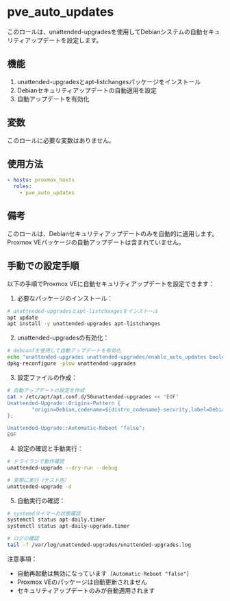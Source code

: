 # pve_auto_updates

このロールは、unattended-upgradesを使用してDebianシステムの自動セキュリティアップデートを設定します。

## 機能

1. unattended-upgradesとapt-listchangesパッケージをインストール
2. Debianセキュリティアップデートの自動適用を設定
3. 自動アップデートを有効化

## 変数

このロールに必要な変数はありません。

## 使用方法

```yaml
- hosts: proxmox_hosts
  roles:
    - pve_auto_updates
```

## 備考

このロールは、Debianセキュリティアップデートのみを自動的に適用します。Proxmox VEパッケージの自動アップデートは含まれていません。

## 手動での設定手順

以下の手順でProxmox VEに自動セキュリティアップデートを設定できます：

1. 必要なパッケージのインストール：
```bash
# unattended-upgradesとapt-listchangesをインストール
apt update
apt install -y unattended-upgrades apt-listchanges
```

2. unattended-upgradesの有効化：
```bash
# debconfを使用して自動アップデートを有効化
echo "unattended-upgrades unattended-upgrades/enable_auto_updates boolean true" | debconf-set-selections
dpkg-reconfigure -plow unattended-upgrades
```

3. 設定ファイルの作成：
```bash
# 自動アップデートの設定を作成
cat > /etc/apt/apt.conf.d/50unattended-upgrades << 'EOF'
Unattended-Upgrade::Origins-Pattern {
        "origin=Debian,codename=${distro_codename}-security,label=Debian-Security";
};

Unattended-Upgrade::Automatic-Reboot "false";
EOF
```

4. 設定の確認と手動実行：
```bash
# ドライランで動作確認
unattended-upgrade --dry-run --debug

# 実際に実行（テスト用）
unattended-upgrade -d
```

5. 自動実行の確認：
```bash
# systemdタイマーの状態確認
systemctl status apt-daily.timer
systemctl status apt-daily-upgrade.timer

# ログの確認
tail -f /var/log/unattended-upgrades/unattended-upgrades.log
```

注意事項：
- 自動再起動は無効になっています（`Automatic-Reboot "false"`）
- Proxmox VEのパッケージは自動更新されません
- セキュリティアップデートのみが自動適用されます